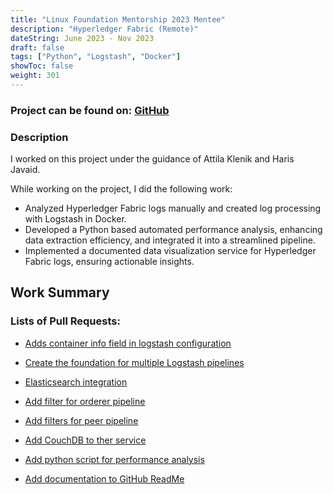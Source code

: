 ```yaml
---
title: "Linux Foundation Mentorship 2023 Mentee"
description: "Hyperledger Fabric (Remote)"
dateString: June 2023 - Nov 2023
draft: false
tags: ["Python", "Logstash", "Docker"]
showToc: false
weight: 301
--- 
```

### Project can be found on: [GitHub](https://github.com/mak2002/LFX-Hyperledger-Fabric-performance-analysis-with-Hyperledger-Caliper#hyperledger-fabric-performance-analysis-tool)

### Description

I worked on this project under the guidance of Attila Klenik and Haris Javaid.

While working on the project, I did the following work:

- Analyzed Hyperledger Fabric logs manually and created log processing with Logstash in Docker.
- Developed a Python based automated performance analysis, enhancing data extraction efficiency, and integrated it into a streamlined pipeline.
- Implemented a documented data visualization service for Hyperledger Fabric logs, ensuring actionable insights.



## Work Summary

### Lists of Pull Requests:

- [Adds container info field in logstash configuration](https://github.com/mak2002/LFX-Hyperledger-Fabric-performance-analysis-with-Hyperledger-Caliper/pull/1)

- [Create the foundation for multiple Logstash pipelines](https://github.com/mak2002/LFX-Hyperledger-Fabric-performance-analysis-with-Hyperledger-Caliper/pull/2)

- [Elasticsearch integration](https://github.com/mak2002/LFX-Hyperledger-Fabric-performance-analysis-with-Hyperledger-Caliper/pull/4)

- [Add filter for orderer pipeline](https://github.com/mak2002/LFX-Hyperledger-Fabric-performance-analysis-with-Hyperledger-Caliper/pull/6)

- [Add filters for peer pipeline](https://github.com/mak2002/LFX-Hyperledger-Fabric-performance-analysis-with-Hyperledger-Caliper/pull/7)

- [Add CouchDB to ther service](https://github.com/mak2002/LFX-Hyperledger-Fabric-performance-analysis-with-Hyperledger-Caliper/pull/10)

- [Add python script for performance analysis](https://github.com/mak2002/LFX-Hyperledger-Fabric-performance-analysis-with-Hyperledger-Caliper/pull/11)

- [Add documentation to GitHub ReadMe ](https://github.com/mak2002/LFX-Hyperledger-Fabric-performance-analysis-with-Hyperledger-Caliper/pull/9)